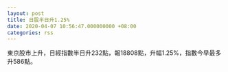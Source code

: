 ```yaml
---
layout: post
title: 日股半日升1.25%
date: 2020-04-07 10:56:47.000000000 +08:00
categories: rss
---
```


東京股市上升，日經指數半日升232點，報18808點，升幅1.25%，指數今早最多升586點。
